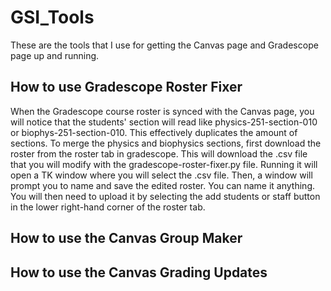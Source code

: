 # GSI_Tools

These are the tools that I use for getting the Canvas page and Gradescope page up and running. 

## How to use Gradescope Roster Fixer 

When the Gradescope course roster is synced with the Canvas page, you will notice that the students' section will read like physics-251-section-010 or biophys-251-section-010. This effectively duplicates the amount of sections. To merge the physics and biophysics sections, first download the roster from the roster tab in gradescope. This will download the .csv file that you will modify with the gradescope-roster-fixer.py file. Running it will open a TK window where you will select the .csv file. Then, a window will prompt you to name and save the edited roster. You can name it anything. You will then need to upload it by selecting the add students or staff button in the lower right-hand corner of the roster tab. 

## How to use the Canvas Group Maker 

## How to use the Canvas Grading Updates
